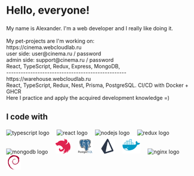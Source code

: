  <h1 align="left">Hello, everyone!</h1>

###

<p align="left">
    My name is Alexander. I'm a web developer and I really like doing it.
    <br>
    <br>My pet-projects are I'm working on: <br>
    https://cinema.webcloudlab.ru
    <br>user side: user@cinema.ru / password<br>
    admin side: support@cinema.ru / password
    <br>React, TypeScript, Redux, Express, MongoDB,<br>
    --------------------------------------------------
    <br>https://warehouse.webcloudlab.ru<br>
    React, TypeScript, Redux, Nest, Prisma, PostgreSQL. CI/CD with Docker + GHCR
    <br>Here I practice and apply the acquired development knowledge =)<br></p>

<p align="left"></p>

###

<h2 align="left">I code with</h2>

###

<div align="left">
  <img src="https://cdn.jsdelivr.net/gh/devicons/devicon/icons/typescript/typescript-original.svg" height="40" alt="typescript logo"  />
  <img width="12" />
  <img src="https://cdn.jsdelivr.net/gh/devicons/devicon/icons/react/react-original.svg" height="40" alt="react logo"  />
  <img width="12" />
  <img src="https://cdn.jsdelivr.net/gh/devicons/devicon/icons/nodejs/nodejs-original.svg" height="40" alt="nodejs logo"  />
  <img width="12" />
  <img src="https://cdn.jsdelivr.net/gh/devicons/devicon/icons/redux/redux-original.svg" height="40" alt="redux logo"  />
  <img width="12" />
  <img src="https://cdn.jsdelivr.net/gh/devicons/devicon/icons/mongodb/mongodb-original.svg" height="40" alt="mongodb logo"  />
  <img width="12" />
  <img src="https://github.com/devicons/devicon/blob/v2.16.0/icons/nestjs/nestjs-original.svg" height="40" alt="mongodb logo"  />
   <img width="12" />
  <img src="https://github.com/devicons/devicon/blob/v2.16.0/icons/postgresql/postgresql-original-wordmark.svg" height="40" alt="mongodb logo"  />
   <img width="12" />
  <img src="https://github.com/devicons/devicon/blob/v2.16.0/icons/prisma/prisma-original.svg" height="40" alt="mongodb logo"  />
   <img width="12" />
  <img src="https://github.com/devicons/devicon/blob/v2.16.0/icons/docker/docker-plain.svg" height="48" alt="docker logo"  />
   <img width="12" />
   <img src="https://cdn.jsdelivr.net/gh/devicons/devicon/icons/nginx/nginx-original.svg" height="40" alt="nginx logo"  />
  <img width="12" />
   <img src="https://github.com/devicons/devicon/blob/v2.16.0/icons/debian/debian-original.svg" height="40" alt="nginx logo"  />
  <img width="12" />
</div>

###
